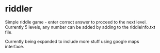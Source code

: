 # riddler

Simple riddle game - enter correct answer to proceed to the next level. Currently 5 levels, any number can be added by adding
to the riddleInfo.txt file.

Currently being expanded to include more stuff using google maps interface.
